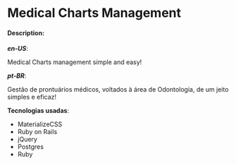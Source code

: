 # Medical Charts Management

#### Description:
___en-US___:

Medical Charts management simple and easy!

___pt-BR___:

Gestão de prontuários médicos, voltados à área de Odontologia, de um jeito simples e eficaz!

__Tecnologias usadas__:

- MaterializeCSS
- Ruby on Rails
- jQuery
- Postgres
- Ruby
